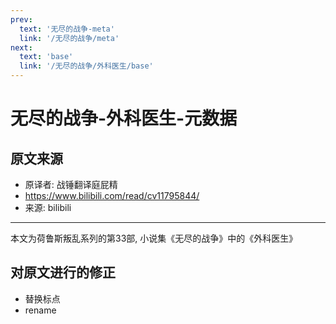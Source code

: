 ```yaml
---
prev:
  text: '无尽的战争-meta'
  link: '/无尽的战争/meta'
next:
  text: 'base'
  link: '/无尽的战争/外科医生/base'
---
```


# 无尽的战争-外科医生-元数据

## 原文来源

+ 原译者: 战锤翻译庭屁精
+ <https://www.bilibili.com/read/cv11795844/>
+ 来源: bilibili

--------

本文为荷鲁斯叛乱系列的第33部, 小说集《无尽的战争》中的《外科医生》

## 对原文进行的修正

+ 替换标点
+ rename
